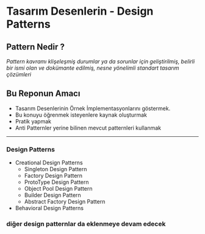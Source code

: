 # Tasarım Desenlerin - Design Patterns

## Pattern Nedir ?
*Pattern kavramı klişeleşmiş durumlar ya da sorunlar için geliştirilmiş, belirli bir ismi olan ve dokümante edilmiş,
nesne yönelimli standart tasarım çözümleri*

## Bu Reponun Amacı
- Tasarım Desenlerinin Örnek İmplementasyonlarını göstermek. 
- Bu konuyu öğrenmek isteyenlere kaynak oluşturmak
- Pratik yapmak
- Anti Patternler yerine bilinen mevcut patternleri  kullanmak

------------------------------------------

### Design Patterns
- Creational Design Patterns
    * Singleton Design Pattern
    * Factory Design Pattern
    * ProtoType Design Pattern
    * Object Pool Design Pattern
    * Builder Design Pattern
    * Abstract Factory Design Pattern
- Behavioral Design Patterns





### diğer design patternlar da eklenmeye devam edecek ###

